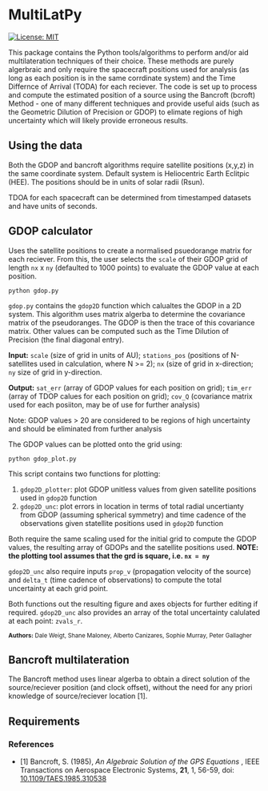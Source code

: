 # MultiLatPy
[![License: MIT](https://img.shields.io/badge/License-MIT-yellow.svg)](https://opensource.org/licenses/MIT)

This package contains the Python tools/algorithms to perform and/or aid multilateration techniques of their choice. These methods are purely algerbraic and only require the spacecraft positions used for analysis (as long as each position is in the same corrdinate system) and the Time Differnce of Arrival (TODA) for each reciever. The code is set up to process and compute the estimated position of a source using the Bancroft (bcroft) Method - one of many different techniques and provide useful aids (such as the Geometric Dilution of Precision or GDOP) to elimate regions of high uncertainty which will likely provide erroneous results.

## Using the data

Both the GDOP and bancroft algorithms require satellite positions (x,y,z) in the same coordinate system. Default system is Heliocentric Earth Eclitpic (HEE). The positions should be in units of solar radii (Rsun).

TDOA for each spacecraft can be determined from timestamped datasets and have units of seconds.

## GDOP calculator
Uses the satellite positions to create a normalised psuedorange matrix for each reciever. From this, the user selects the ```scale``` of their GDOP grid of length ```nx``` x ```ny``` (defaulted to 1000 points) to evaluate the GDOP value at each position. 

```shell
python gdop.py
```

```gdop.py``` contains the ```gdop2D``` function which calualtes the GDOP in a 2D system. This algorithm uses matrix algerba to determine the covariance matrix of the pseudoranges. The GDOP is then the trace of this covariance matrix. Other values can be computed such as the Time Dilution of Precision (the final diagonal entry).


**Input:** ```scale``` (size of grid in units of AU); ```stations_pos``` (positions of N-satellites used in calculation, where N >= 2); ```nx``` (size of grid in x-direction; ```ny``` size of grid in y-direction.

**Output:** ```sat_err``` (array of GDOP values for each position on grid); ```tim_err``` (array of TDOP calues for each position on grid); ```cov_Q``` (covariance matrix used for each posiiton, may be of use for further analysis)

Note: GDOP values > 20 are considered to be regions of high uncertainty and should be eliminated from further analysis

The GDOP values can be plotted onto the grid using:

```shell
python gdop_plot.py
```

This script contains two functions for plotting:

<ol>
  <li> <code>gdop2D_plotter</code>: plot GDOP unitless values from given satellite positions used in <code>gdop2D</code> function </li>
  <li> <code>gdop2D_unc</code>: plot errors in location in terms of total radial uncertianty from GDOP (assuming spherical symmetry) and time cadence of the observations given statellite positions used in <code>gdop2D</code> function </li>   
</ol>

Both require the same scaling used for the initial grid to compute the GDOP values, the resulting array of GDOPs and the satellite positions used. **NOTE: the plotting tool assumes that the grd is square, i.e. <code>nx = ny</code>**

<code>gdop2D_unc</code> also require inputs <code>prop_v</code> (propagation velocity of the source) and <code>delta_t</code> (time cadence of observations) to compute the total uncertainty at each grid point.

Both functions out the resulting figure and axes objects for further editing if required. ```gdop2D_unc``` also provides an array of the total uncertainty calulated at each point: ```zvals_r```.

<sub>**Authors:** Dale Weigt, Shane Maloney, Alberto Canizares, Sophie Murray, Peter Gallagher</sub>

## Bancroft multilateration
The Bancroft method uses linear algerba to obtain a direct solution of the source/reciever position (and clock offset), without the need for 
any priori knowledge of source/reciever location [1].
## Requirements

### References
<ul>
  <li> [1] Bancroft, S. (1985), <i> An Algebraic Solution of the GPS Equations </i>, IEEE Transactions on Aerospace Electronic Systems, <b>21</b>, 1, 56-59, doi: <a href="https://ieeexplore.ieee.org/document/4104017">10.1109/TAES.1985.310538</a> </li>
</ul>

